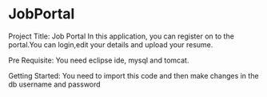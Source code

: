 # JobPortal

Project Title: Job Portal
  In this application, you can register on to the portal.You can login,edit your details and upload your resume.
  
Pre Requisite:
  You need eclipse ide, mysql and tomcat.
  
Getting Started:
  You need to import this code and then make changes in the db username and password
  
  
